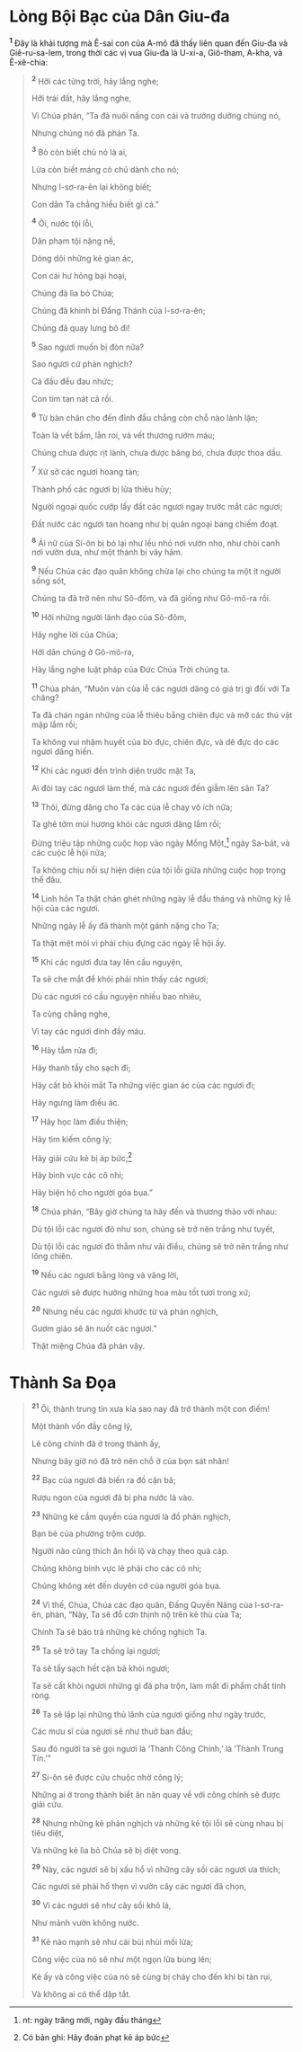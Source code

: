 # Lòng Bội Bạc của Dân Giu-đa
<sup><b>1</b></sup> Ðây là khải tượng mà Ê-sai con của A-mô đã thấy liên quan đến Giu-đa và Giê-ru-sa-lem, trong thời các vị vua Giu-đa là U-xi-a, Giô-tham, A-kha, và Ê-xê-chia:

> <sup><b>2</b></sup> Hỡi các từng trời, hãy lắng nghe;
> 
> Hỡi trái đất, hãy lắng nghe,
> 
> Vì Chúa phán, “Ta đã nuôi nấng con cái và trưởng dưỡng chúng nó,
> 
> Nhưng chúng nó đã phản Ta.
> 
> <sup><b>3</b></sup> Bò còn biết chủ nó là ai,
> 
> Lừa còn biết máng cỏ chủ dành cho nó;
> 
> Nhưng I-sơ-ra-ên lại không biết;
> 
> Con dân Ta chẳng hiểu biết gì cả.”
>
> <sup><b>4</b></sup> Ôi, nước tội lỗi,
> 
> Dân phạm tội nặng nề,
> 
> Dòng dõi những kẻ gian ác,
> 
> Con cái hư hỏng bại hoại,
> 
> Chúng đã lìa bỏ Chúa;
> 
> Chúng đã khinh bỉ Ðấng Thánh của I-sơ-ra-ên;
> 
> Chúng đã quay lưng bỏ đi!
>
> <sup><b>5</b></sup> Sao ngươi muốn bị đòn nữa?
> 
> Sao ngươi cứ phản nghịch?
> 
> Cả đầu đều đau nhức;
> 
> Con tim tan nát cả rồi.
> 
> <sup><b>6</b></sup> Từ bàn chân cho đến đỉnh đầu chẳng còn chỗ nào lành lặn;
> 
> Toàn là vết bầm, lằn roi, và vết thương rướm máu;
> 
> Chúng chưa được rịt lành, chưa được băng bó, chưa được thoa dầu.
>
> <sup><b>7</b></sup> Xứ sở các ngươi hoang tàn;
> 
> Thành phố các ngươi bị lửa thiêu hủy;
> 
> Người ngoại quốc cướp lấy đất các ngươi ngay trước mắt các ngươi;
> 
> Ðất nước các ngươi tan hoang như bị quân ngoại bang chiếm đoạt.
> 
> <sup><b>8</b></sup> Ái nữ của Si-ôn bị bỏ lại như lều nhỏ nơi vườn nho, như chòi canh nơi vườn dưa, như một thành bị vây hãm.
>
> <sup><b>9</b></sup> Nếu Chúa các đạo quân không chừa lại cho chúng ta một ít người sống sót,
> 
> Chúng ta đã trở nên như Sô-đôm, và đã giống như Gô-mô-ra rồi.
>
> <sup><b>10</b></sup> Hỡi những người lãnh đạo của Sô-đôm,
> 
> Hãy nghe lời của Chúa;
> 
> Hỡi dân chúng ở Gô-mô-ra,
> 
> Hãy lắng nghe luật pháp của Ðức Chúa Trời chúng ta.
>
> <sup><b>11</b></sup> Chúa phán, “Muôn vàn của lễ các ngươi dâng có giá trị gì đối với Ta chăng?
> 
> Ta đã chán ngán những của lễ thiêu bằng chiên đực và mỡ các thú vật mập lắm rồi;
> 
> Ta không vui nhậm huyết của bò đực, chiên đực, và dê đực do các ngươi dâng hiến.
> 
> <sup><b>12</b></sup> Khi các ngươi đến trình diện trước mặt Ta,
> 
> Ai đòi tay các ngươi làm thế, mà các ngươi đến giẫm lên sân Ta?
> 
> <sup><b>13</b></sup> Thôi, đừng dâng cho Ta các của lễ chay vô ích nữa;
> 
> Ta ghê tởm mùi hương khói các ngươi dâng lắm rồi;
> 
> Ðừng triệu tập những cuộc họp vào ngày Mồng Một,[^1-08692727-97bb-44ae-a85c-1d007f5f161f] ngày Sa-bát, và các cuộc lễ hội nữa;
> 
> Ta không chịu nổi sự hiện diện của tội lỗi giữa những cuộc họp trọng thể đâu.
> 
> <sup><b>14</b></sup> Linh hồn Ta thật chán ghét những ngày lễ đầu tháng và những kỳ lễ hội của các ngươi.
> 
> Những ngày lễ ấy đã thành một gánh nặng cho Ta;
> 
> Ta thật mệt mỏi vì phải chịu đựng các ngày lễ hội ấy.
> 
> <sup><b>15</b></sup> Khi các ngươi đưa tay lên cầu nguyện,
> 
> Ta sẽ che mắt để khỏi phải nhìn thấy các ngươi;
> 
> Dù các ngươi có cầu nguyện nhiều bao nhiêu,
> 
> Ta cũng chẳng nghe,
> 
> Vì tay các ngươi dính đầy máu.
> 
> <sup><b>16</b></sup> Hãy tắm rửa đi;
> 
> Hãy thanh tẩy cho sạch đi;
> 
> Hãy cất bỏ khỏi mắt Ta những việc gian ác của các ngươi đi;
> 
> Hãy ngưng làm điều ác.
> 
> <sup><b>17</b></sup> Hãy học làm điều thiện;
> 
> Hãy tìm kiếm công lý;
> 
> Hãy giải cứu kẻ bị áp bức;[^2-08692727-97bb-44ae-a85c-1d007f5f161f]
> 
> Hãy binh vực các cô nhi;
> 
> Hãy biện hộ cho người góa bụa.”
>
> <sup><b>18</b></sup> Chúa phán, “Bây giờ chúng ta hãy đến và thương thảo với nhau:
> 
> Dù tội lỗi các ngươi đỏ như son, chúng sẽ trở nên trắng như tuyết,
> 
> Dù tội lỗi các ngươi đỏ thẫm như vải điều, chúng sẽ trở nên trắng như lông chiên.
> 
> <sup><b>19</b></sup> Nếu các ngươi bằng lòng và vâng lời,
> 
> Các ngươi sẽ được hưởng những hoa màu tốt tươi trong xứ;
> 
> <sup><b>20</b></sup> Nhưng nếu các ngươi khước từ và phản nghịch,
> 
> Gươm giáo sẽ ăn nuốt các ngươi.”
> 
> Thật miệng Chúa đã phán vậy.

# Thành Sa Ðọa

> <sup><b>21</b></sup> Ôi, thành trung tín xưa kia sao nay đã trở thành một con điếm!
> 
> Một thành vốn đầy công lý,
> 
> Lẽ công chính đã ở trong thành ấy,
> 
> Nhưng bây giờ nó đã trở nên chỗ ở của bọn sát nhân!
> 
> <sup><b>22</b></sup> Bạc của ngươi đã biến ra đồ cặn bã;
> 
> Rượu ngon của ngươi đã bị pha nước lã vào.
> 
> <sup><b>23</b></sup> Những kẻ cầm quyền của ngươi là đồ phản nghịch,
> 
> Bạn bè của phường trộm cướp.
> 
> Người nào cũng thích ăn hối lộ và chạy theo quà cáp.
> 
> Chúng không binh vực lẽ phải cho các cô nhi;
> 
> Chúng không xét đến duyên cớ của người góa bụa.
>
> <sup><b>24</b></sup> Vì thế, Chúa, Chúa các đạo quân, Ðấng Quyền Năng của I-sơ-ra-ên, phán, “Này, Ta sẽ đổ cơn thịnh nộ trên kẻ thù của Ta;
> 
> Chính Ta sẽ báo trả những kẻ chống nghịch Ta.
> 
> <sup><b>25</b></sup> Ta sẽ trở tay Ta chống lại ngươi;
> 
> Ta sẽ tẩy sạch hết cặn bã khỏi ngươi;
> 
> Ta sẽ cất khỏi ngươi những gì đã pha trộn, làm mất đi phẩm chất tinh ròng.
> 
> <sup><b>26</b></sup> Ta sẽ lập lại những thủ lãnh của ngươi giống như ngày trước,
> 
> Các mưu sĩ của ngươi sẽ như thuở ban đầu;
> 
> Sau đó người ta sẽ gọi ngươi là ‘Thành Công Chính,’ là ‘Thành Trung Tín.’”
>
> <sup><b>27</b></sup> Si-ôn sẽ được cứu chuộc nhờ công lý;
> 
> Những ai ở trong thành biết ăn năn quay về với công chính sẽ được giải cứu.
> 
> <sup><b>28</b></sup> Nhưng những kẻ phản nghịch và những kẻ tội lỗi sẽ cùng nhau bị tiêu diệt,
> 
> Và những kẻ lìa bỏ Chúa sẽ bị diệt vong.
>
> <sup><b>29</b></sup> Này, các ngươi sẽ bị xấu hổ vì những cây sồi các ngươi ưa thích;
> 
> Các ngươi sẽ phải hổ thẹn vì vườn cây các ngươi đã chọn,
> 
> <sup><b>30</b></sup> Vì các ngươi sẽ như cây sồi khô lá,
> 
> Như mảnh vườn không nước.
> 
> <sup><b>31</b></sup> Kẻ nào mạnh sẽ như cái bùi nhùi mồi lửa;
> 
> Công việc của nó sẽ như một ngọn lửa bùng lên;
> 
> Kẻ ấy và công việc của nó sẽ cùng bị cháy cho đến khi bị tàn rụi,
> 
> Và không ai có thể dập tắt.

[^1-08692727-97bb-44ae-a85c-1d007f5f161f]: nt: ngày trăng mới, ngày đầu tháng
[^2-08692727-97bb-44ae-a85c-1d007f5f161f]: Có bản ghi: Hãy đoán phạt kẻ áp bức